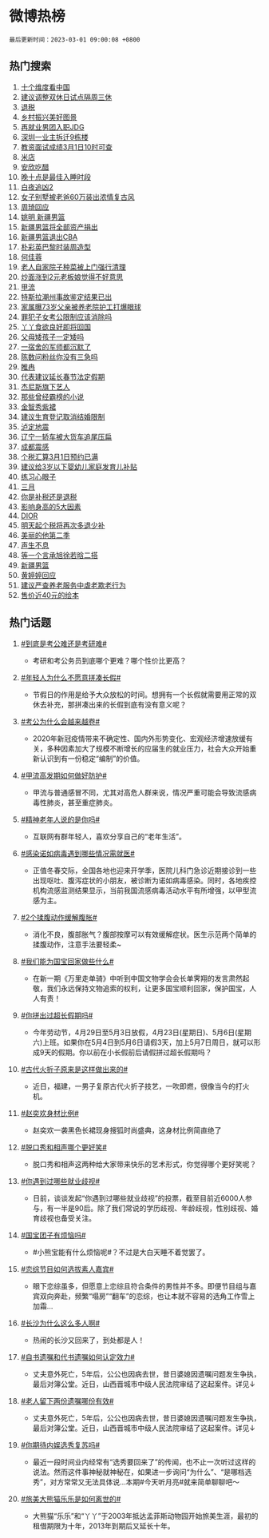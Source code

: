 # 微博热榜

`最后更新时间：2023-03-01 09:00:08 +0800`

## 热门搜索

1. [十个维度看中国](https://m.weibo.cn/search?containerid=100103type%3D1%26t%3D10%26q%3D%23%E5%8D%81%E4%B8%AA%E7%BB%B4%E5%BA%A6%E7%9C%8B%E4%B8%AD%E5%9B%BD%23&stream_entry_id=51&isnewpage=1&extparam=seat%3D1%26dgr%3D0%26cate%3D10103%26filter_type%3Drealtimehot%26pos%3D0%26stream_entry_id%3D51%26c_type%3D51%26display_time%3D1677632406%26pre_seqid%3D16776324069780316337287&luicode=10000011&lfid=106003type%253D25%2526t%253D3%2526disable_hot%253D1%2526filter_type%253Drealtimehot)
1. [建议调整双休日试点隔周三休](https://m.weibo.cn/search?containerid=100103type%3D1%26t%3D10%26q%3D%23%E5%BB%BA%E8%AE%AE%E8%B0%83%E6%95%B4%E5%8F%8C%E4%BC%91%E6%97%A5%E8%AF%95%E7%82%B9%E9%9A%94%E5%91%A8%E4%B8%89%E4%BC%91%23&stream_entry_id=31&isnewpage=1&extparam=seat%3D1%26lcate%3D5001%26filter_type%3Drealtimehot%26c_type%3D31%26q%3D%2523%25E5%25BB%25BA%25E8%25AE%25AE%25E8%25B0%2583%25E6%2595%25B4%25E5%258F%258C%25E4%25BC%2591%25E6%2597%25A5%25E8%25AF%2595%25E7%2582%25B9%25E9%259A%2594%25E5%2591%25A8%25E4%25B8%2589%25E4%25BC%2591%2523%26stream_entry_id%3D31%26cate%3D5001%26realpos%3D1%26pos%3D0%26dgr%3D0%26band_rank%3D1%26flag%3D4%26display_time%3D1677632406%26pre_seqid%3D16776324069780316337287&luicode=10000011&lfid=106003type%253D25%2526t%253D3%2526disable_hot%253D1%2526filter_type%253Drealtimehot)
1. [退税](https://m.weibo.cn/search?containerid=100103type%3D1%26t%3D10%26q%3D%E9%80%80%E7%A8%8E&stream_entry_id=31&isnewpage=1&extparam=seat%3D1%26lcate%3D5001%26filter_type%3Drealtimehot%26c_type%3D31%26q%3D%25E9%2580%2580%25E7%25A8%258E%26stream_entry_id%3D31%26cate%3D5001%26realpos%3D2%26pos%3D1%26dgr%3D0%26band_rank%3D2%26flag%3D16%26display_time%3D1677632406%26pre_seqid%3D16776324069780316337287&luicode=10000011&lfid=106003type%253D25%2526t%253D3%2526disable_hot%253D1%2526filter_type%253Drealtimehot)
1. [乡村振兴美好图景](https://m.weibo.cn/search?containerid=100103type%3D1%26t%3D10%26q%3D%23%E4%B9%A1%E6%9D%91%E6%8C%AF%E5%85%B4%E7%BE%8E%E5%A5%BD%E5%9B%BE%E6%99%AF%23&stream_entry_id=31&isnewpage=1&extparam=seat%3D1%26lcate%3D5001%26filter_type%3Drealtimehot%26c_type%3D31%26q%3D%2523%25E4%25B9%25A1%25E6%259D%2591%25E6%258C%25AF%25E5%2585%25B4%25E7%25BE%258E%25E5%25A5%25BD%25E5%259B%25BE%25E6%2599%25AF%2523%26stream_entry_id%3D31%26cate%3D5001%26realpos%3D3%26pos%3D2%26dgr%3D0%26band_rank%3D3%26flag%3D0%26display_time%3D1677632406%26pre_seqid%3D16776324069780316337287&luicode=10000011&lfid=106003type%253D25%2526t%253D3%2526disable_hot%253D1%2526filter_type%253Drealtimehot)
1. [再就业男团入职JDG](https://m.weibo.cn/search?containerid=100103type%3D1%26t%3D10%26q%3D%23%E5%86%8D%E5%B0%B1%E4%B8%9A%E7%94%B7%E5%9B%A2%E5%85%A5%E8%81%8CJDG%23&stream_entry_id=31&isnewpage=1&extparam=seat%3D1%26lcate%3D5001%26dgr%3D0%26filter_type%3Drealtimehot%26band_rank%3D4%26c_type%3D31%26adid%3D181024%26q%3D%2523%25E5%2586%258D%25E5%25B0%25B1%25E4%25B8%259A%25E7%2594%25B7%25E5%259B%25A2%25E5%2585%25A5%25E8%2581%258CJDG%2523%26stream_entry_id%3D31%26cate%3D5001%26pos%3D3%26topic_ad%3D1%26display_time%3D1677632406%26pre_seqid%3D16776324069780316337287&luicode=10000011&lfid=106003type%253D25%2526t%253D3%2526disable_hot%253D1%2526filter_type%253Drealtimehot)
1. [深圳一业主拆迁9栋楼](https://m.weibo.cn/search?containerid=100103type%3D1%26t%3D10%26q%3D%23%E6%B7%B1%E5%9C%B3%E4%B8%80%E4%B8%9A%E4%B8%BB%E6%8B%86%E8%BF%819%E6%A0%8B%E6%A5%BC%23&stream_entry_id=31&isnewpage=1&extparam=seat%3D1%26lcate%3D5001%26filter_type%3Drealtimehot%26c_type%3D31%26q%3D%2523%25E6%25B7%25B1%25E5%259C%25B3%25E4%25B8%2580%25E4%25B8%259A%25E4%25B8%25BB%25E6%258B%2586%25E8%25BF%25819%25E6%25A0%258B%25E6%25A5%25BC%2523%26stream_entry_id%3D31%26cate%3D5001%26realpos%3D4%26pos%3D4%26dgr%3D0%26band_rank%3D4%26flag%3D1%26display_time%3D1677632406%26pre_seqid%3D16776324069780316337287&luicode=10000011&lfid=106003type%253D25%2526t%253D3%2526disable_hot%253D1%2526filter_type%253Drealtimehot)
1. [教资面试成绩3月1日10时可查](https://m.weibo.cn/search?containerid=100103type%3D1%26t%3D10%26q%3D%23%E6%95%99%E8%B5%84%E9%9D%A2%E8%AF%95%E6%88%90%E7%BB%A93%E6%9C%881%E6%97%A510%E6%97%B6%E5%8F%AF%E6%9F%A5%23&stream_entry_id=31&isnewpage=1&extparam=seat%3D1%26lcate%3D5001%26filter_type%3Drealtimehot%26c_type%3D31%26q%3D%2523%25E6%2595%2599%25E8%25B5%2584%25E9%259D%25A2%25E8%25AF%2595%25E6%2588%2590%25E7%25BB%25A93%25E6%259C%25881%25E6%2597%25A510%25E6%2597%25B6%25E5%258F%25AF%25E6%259F%25A5%2523%26stream_entry_id%3D31%26cate%3D5001%26realpos%3D5%26pos%3D5%26dgr%3D0%26band_rank%3D5%26flag%3D1%26display_time%3D1677632406%26pre_seqid%3D16776324069780316337287&luicode=10000011&lfid=106003type%253D25%2526t%253D3%2526disable_hot%253D1%2526filter_type%253Drealtimehot)
1. [米店](https://m.weibo.cn/search?containerid=100103type%3D1%26t%3D10%26q%3D%E7%B1%B3%E5%BA%97&stream_entry_id=31&isnewpage=1&extparam=seat%3D1%26lcate%3D5001%26filter_type%3Drealtimehot%26c_type%3D31%26q%3D%25E7%25B1%25B3%25E5%25BA%2597%26stream_entry_id%3D31%26cate%3D5001%26realpos%3D6%26pos%3D6%26dgr%3D0%26band_rank%3D6%26flag%3D1%26display_time%3D1677632406%26pre_seqid%3D16776324069780316337287&luicode=10000011&lfid=106003type%253D25%2526t%253D3%2526disable_hot%253D1%2526filter_type%253Drealtimehot)
1. [安欣吃醋](https://m.weibo.cn/search?containerid=100103type%3D1%26t%3D10%26q%3D%23%E5%AE%89%E6%AC%A3%E5%90%83%E9%86%8B%23&stream_entry_id=31&isnewpage=1&extparam=seat%3D1%26lcate%3D5001%26filter_type%3Drealtimehot%26c_type%3D31%26q%3D%2523%25E5%25AE%2589%25E6%25AC%25A3%25E5%2590%2583%25E9%2586%258B%2523%26stream_entry_id%3D31%26cate%3D5001%26realpos%3D7%26pos%3D7%26dgr%3D0%26band_rank%3D7%26flag%3D1%26display_time%3D1677632406%26pre_seqid%3D16776324069780316337287&luicode=10000011&lfid=106003type%253D25%2526t%253D3%2526disable_hot%253D1%2526filter_type%253Drealtimehot)
1. [晚十点是最佳入睡时段](https://m.weibo.cn/search?containerid=100103type%3D1%26t%3D10%26q%3D%23%E6%99%9A%E5%8D%81%E7%82%B9%E6%98%AF%E6%9C%80%E4%BD%B3%E5%85%A5%E7%9D%A1%E6%97%B6%E6%AE%B5%23&stream_entry_id=31&isnewpage=1&extparam=seat%3D1%26lcate%3D5001%26filter_type%3Drealtimehot%26c_type%3D31%26q%3D%2523%25E6%2599%259A%25E5%258D%2581%25E7%2582%25B9%25E6%2598%25AF%25E6%259C%2580%25E4%25BD%25B3%25E5%2585%25A5%25E7%259D%25A1%25E6%2597%25B6%25E6%25AE%25B5%2523%26stream_entry_id%3D31%26cate%3D5001%26realpos%3D8%26pos%3D8%26dgr%3D0%26band_rank%3D8%26flag%3D0%26display_time%3D1677632406%26pre_seqid%3D16776324069780316337287&luicode=10000011&lfid=106003type%253D25%2526t%253D3%2526disable_hot%253D1%2526filter_type%253Drealtimehot)
1. [白夜追凶2](https://m.weibo.cn/search?containerid=100103type%3D1%26t%3D10%26q%3D%E7%99%BD%E5%A4%9C%E8%BF%BD%E5%87%B62&stream_entry_id=31&isnewpage=1&extparam=seat%3D1%26lcate%3D5001%26filter_type%3Drealtimehot%26c_type%3D31%26q%3D%25E7%2599%25BD%25E5%25A4%259C%25E8%25BF%25BD%25E5%2587%25B62%26stream_entry_id%3D31%26cate%3D5001%26realpos%3D9%26pos%3D9%26dgr%3D0%26band_rank%3D9%26flag%3D16%26display_time%3D1677632406%26pre_seqid%3D16776324069780316337287&luicode=10000011&lfid=106003type%253D25%2526t%253D3%2526disable_hot%253D1%2526filter_type%253Drealtimehot)
1. [女子别墅被老爸60万装出浓情复古风](https://m.weibo.cn/search?containerid=100103type%3D1%26t%3D10%26q%3D%23%E5%A5%B3%E5%AD%90%E5%88%AB%E5%A2%85%E8%A2%AB%E8%80%81%E7%88%B860%E4%B8%87%E8%A3%85%E5%87%BA%E6%B5%93%E6%83%85%E5%A4%8D%E5%8F%A4%E9%A3%8E%23&stream_entry_id=31&isnewpage=1&extparam=seat%3D1%26lcate%3D5001%26filter_type%3Drealtimehot%26c_type%3D31%26q%3D%2523%25E5%25A5%25B3%25E5%25AD%2590%25E5%2588%25AB%25E5%25A2%2585%25E8%25A2%25AB%25E8%2580%2581%25E7%2588%25B860%25E4%25B8%2587%25E8%25A3%2585%25E5%2587%25BA%25E6%25B5%2593%25E6%2583%2585%25E5%25A4%258D%25E5%258F%25A4%25E9%25A3%258E%2523%26stream_entry_id%3D31%26cate%3D5001%26realpos%3D10%26pos%3D10%26dgr%3D0%26band_rank%3D10%26flag%3D0%26display_time%3D1677632406%26pre_seqid%3D16776324069780316337287&luicode=10000011&lfid=106003type%253D25%2526t%253D3%2526disable_hot%253D1%2526filter_type%253Drealtimehot)
1. [周琦回应](https://m.weibo.cn/search?containerid=100103type%3D1%26t%3D10%26q%3D%23%E5%91%A8%E7%90%A6%E5%9B%9E%E5%BA%94%23&stream_entry_id=31&isnewpage=1&extparam=seat%3D1%26lcate%3D5001%26filter_type%3Drealtimehot%26c_type%3D31%26q%3D%2523%25E5%2591%25A8%25E7%2590%25A6%25E5%259B%259E%25E5%25BA%2594%2523%26stream_entry_id%3D31%26cate%3D5001%26realpos%3D11%26pos%3D11%26dgr%3D0%26band_rank%3D11%26flag%3D2%26display_time%3D1677632406%26pre_seqid%3D16776324069780316337287&luicode=10000011&lfid=106003type%253D25%2526t%253D3%2526disable_hot%253D1%2526filter_type%253Drealtimehot)
1. [姚明 新疆男篮](https://m.weibo.cn/search?containerid=100103type%3D1%26t%3D10%26q%3D%E5%A7%9A%E6%98%8E+%E6%96%B0%E7%96%86%E7%94%B7%E7%AF%AE&stream_entry_id=31&isnewpage=1&extparam=seat%3D1%26lcate%3D5001%26filter_type%3Drealtimehot%26c_type%3D31%26q%3D%25E5%25A7%259A%25E6%2598%258E%2520%25E6%2596%25B0%25E7%2596%2586%25E7%2594%25B7%25E7%25AF%25AE%26stream_entry_id%3D31%26cate%3D5001%26realpos%3D12%26pos%3D12%26dgr%3D0%26band_rank%3D12%26flag%3D0%26display_time%3D1677632406%26pre_seqid%3D16776324069780316337287&luicode=10000011&lfid=106003type%253D25%2526t%253D3%2526disable_hot%253D1%2526filter_type%253Drealtimehot)
1. [新疆男篮将全部资产捐出](https://m.weibo.cn/search?containerid=100103type%3D1%26t%3D10%26q%3D%23%E6%96%B0%E7%96%86%E7%94%B7%E7%AF%AE%E5%B0%86%E5%85%A8%E9%83%A8%E8%B5%84%E4%BA%A7%E6%8D%90%E5%87%BA%23&stream_entry_id=31&isnewpage=1&extparam=seat%3D1%26lcate%3D5001%26filter_type%3Drealtimehot%26c_type%3D31%26q%3D%2523%25E6%2596%25B0%25E7%2596%2586%25E7%2594%25B7%25E7%25AF%25AE%25E5%25B0%2586%25E5%2585%25A8%25E9%2583%25A8%25E8%25B5%2584%25E4%25BA%25A7%25E6%258D%2590%25E5%2587%25BA%2523%26stream_entry_id%3D31%26cate%3D5001%26realpos%3D13%26pos%3D13%26dgr%3D0%26band_rank%3D13%26flag%3D0%26display_time%3D1677632406%26pre_seqid%3D16776324069780316337287&luicode=10000011&lfid=106003type%253D25%2526t%253D3%2526disable_hot%253D1%2526filter_type%253Drealtimehot)
1. [新疆男篮退出CBA](https://m.weibo.cn/search?containerid=100103type%3D1%26t%3D10%26q%3D%23%E6%96%B0%E7%96%86%E7%94%B7%E7%AF%AE%E9%80%80%E5%87%BACBA%23&stream_entry_id=31&isnewpage=1&extparam=seat%3D1%26lcate%3D5001%26filter_type%3Drealtimehot%26c_type%3D31%26q%3D%2523%25E6%2596%25B0%25E7%2596%2586%25E7%2594%25B7%25E7%25AF%25AE%25E9%2580%2580%25E5%2587%25BACBA%2523%26stream_entry_id%3D31%26cate%3D5001%26realpos%3D14%26pos%3D14%26dgr%3D0%26band_rank%3D14%26flag%3D0%26display_time%3D1677632406%26pre_seqid%3D16776324069780316337287&luicode=10000011&lfid=106003type%253D25%2526t%253D3%2526disable_hot%253D1%2526filter_type%253Drealtimehot)
1. [朴彩英巴黎时装周造型](https://m.weibo.cn/search?containerid=100103type%3D1%26t%3D10%26q%3D%23%E6%9C%B4%E5%BD%A9%E8%8B%B1%E5%B7%B4%E9%BB%8E%E6%97%B6%E8%A3%85%E5%91%A8%E9%80%A0%E5%9E%8B%23&stream_entry_id=31&isnewpage=1&extparam=seat%3D1%26lcate%3D5001%26filter_type%3Drealtimehot%26c_type%3D31%26q%3D%2523%25E6%259C%25B4%25E5%25BD%25A9%25E8%258B%25B1%25E5%25B7%25B4%25E9%25BB%258E%25E6%2597%25B6%25E8%25A3%2585%25E5%2591%25A8%25E9%2580%25A0%25E5%259E%258B%2523%26stream_entry_id%3D31%26cate%3D5001%26realpos%3D15%26pos%3D15%26dgr%3D0%26band_rank%3D15%26flag%3D1%26display_time%3D1677632406%26pre_seqid%3D16776324069780316337287&luicode=10000011&lfid=106003type%253D25%2526t%253D3%2526disable_hot%253D1%2526filter_type%253Drealtimehot)
1. [何佳蓉](https://m.weibo.cn/search?containerid=100103type%3D1%26t%3D10%26q%3D%E4%BD%95%E4%BD%B3%E8%93%89&stream_entry_id=31&isnewpage=1&extparam=seat%3D1%26lcate%3D5001%26filter_type%3Drealtimehot%26c_type%3D31%26q%3D%25E4%25BD%2595%25E4%25BD%25B3%25E8%2593%2589%26stream_entry_id%3D31%26cate%3D5001%26realpos%3D16%26pos%3D16%26dgr%3D0%26band_rank%3D16%26flag%3D0%26display_time%3D1677632406%26pre_seqid%3D16776324069780316337287&luicode=10000011&lfid=106003type%253D25%2526t%253D3%2526disable_hot%253D1%2526filter_type%253Drealtimehot)
1. [老人自家院子种菜被上门强行清理](https://m.weibo.cn/search?containerid=100103type%3D1%26t%3D10%26q%3D%23%E8%80%81%E4%BA%BA%E8%87%AA%E5%AE%B6%E9%99%A2%E5%AD%90%E7%A7%8D%E8%8F%9C%E8%A2%AB%E4%B8%8A%E9%97%A8%E5%BC%BA%E8%A1%8C%E6%B8%85%E7%90%86%23&stream_entry_id=31&isnewpage=1&extparam=seat%3D1%26lcate%3D5001%26filter_type%3Drealtimehot%26c_type%3D31%26q%3D%2523%25E8%2580%2581%25E4%25BA%25BA%25E8%2587%25AA%25E5%25AE%25B6%25E9%2599%25A2%25E5%25AD%2590%25E7%25A7%258D%25E8%258F%259C%25E8%25A2%25AB%25E4%25B8%258A%25E9%2597%25A8%25E5%25BC%25BA%25E8%25A1%258C%25E6%25B8%2585%25E7%2590%2586%2523%26stream_entry_id%3D31%26cate%3D5001%26realpos%3D17%26pos%3D17%26dgr%3D0%26band_rank%3D17%26flag%3D1%26display_time%3D1677632406%26pre_seqid%3D16776324069780316337287&luicode=10000011&lfid=106003type%253D25%2526t%253D3%2526disable_hot%253D1%2526filter_type%253Drealtimehot)
1. [炒面涨到2元老板娘觉得不好意思](https://m.weibo.cn/search?containerid=100103type%3D1%26t%3D10%26q%3D%23%E7%82%92%E9%9D%A2%E6%B6%A8%E5%88%B02%E5%85%83%E8%80%81%E6%9D%BF%E5%A8%98%E8%A7%89%E5%BE%97%E4%B8%8D%E5%A5%BD%E6%84%8F%E6%80%9D%23&stream_entry_id=31&isnewpage=1&extparam=seat%3D1%26lcate%3D5001%26filter_type%3Drealtimehot%26c_type%3D31%26q%3D%2523%25E7%2582%2592%25E9%259D%25A2%25E6%25B6%25A8%25E5%2588%25B02%25E5%2585%2583%25E8%2580%2581%25E6%259D%25BF%25E5%25A8%2598%25E8%25A7%2589%25E5%25BE%2597%25E4%25B8%258D%25E5%25A5%25BD%25E6%2584%258F%25E6%2580%259D%2523%26stream_entry_id%3D31%26cate%3D5001%26realpos%3D18%26pos%3D18%26dgr%3D0%26band_rank%3D18%26flag%3D0%26display_time%3D1677632406%26pre_seqid%3D16776324069780316337287&luicode=10000011&lfid=106003type%253D25%2526t%253D3%2526disable_hot%253D1%2526filter_type%253Drealtimehot)
1. [甲流](https://m.weibo.cn/search?containerid=100103type%3D1%26t%3D10%26q%3D%E7%94%B2%E6%B5%81&stream_entry_id=31&isnewpage=1&extparam=seat%3D1%26lcate%3D5001%26filter_type%3Drealtimehot%26c_type%3D31%26q%3D%25E7%2594%25B2%25E6%25B5%2581%26stream_entry_id%3D31%26cate%3D5001%26realpos%3D19%26pos%3D19%26dgr%3D0%26band_rank%3D19%26flag%3D1%26display_time%3D1677632406%26pre_seqid%3D16776324069780316337287&luicode=10000011&lfid=106003type%253D25%2526t%253D3%2526disable_hot%253D1%2526filter_type%253Drealtimehot)
1. [特斯拉潮州事故鉴定结果已出](https://m.weibo.cn/search?containerid=100103type%3D1%26t%3D10%26q%3D%23%E7%89%B9%E6%96%AF%E6%8B%89%E6%BD%AE%E5%B7%9E%E4%BA%8B%E6%95%85%E9%89%B4%E5%AE%9A%E7%BB%93%E6%9E%9C%E5%B7%B2%E5%87%BA%23&stream_entry_id=31&isnewpage=1&extparam=seat%3D1%26lcate%3D5001%26filter_type%3Drealtimehot%26c_type%3D31%26q%3D%2523%25E7%2589%25B9%25E6%2596%25AF%25E6%258B%2589%25E6%25BD%25AE%25E5%25B7%259E%25E4%25BA%258B%25E6%2595%2585%25E9%2589%25B4%25E5%25AE%259A%25E7%25BB%2593%25E6%259E%259C%25E5%25B7%25B2%25E5%2587%25BA%2523%26stream_entry_id%3D31%26cate%3D5001%26realpos%3D20%26pos%3D20%26dgr%3D0%26band_rank%3D20%26flag%3D0%26display_time%3D1677632406%26pre_seqid%3D16776324069780316337287&luicode=10000011&lfid=106003type%253D25%2526t%253D3%2526disable_hot%253D1%2526filter_type%253Drealtimehot)
1. [家属曝73岁父亲被养老院护工打爆眼球](https://m.weibo.cn/search?containerid=100103type%3D1%26t%3D10%26q%3D%23%E5%AE%B6%E5%B1%9E%E6%9B%9D73%E5%B2%81%E7%88%B6%E4%BA%B2%E8%A2%AB%E5%85%BB%E8%80%81%E9%99%A2%E6%8A%A4%E5%B7%A5%E6%89%93%E7%88%86%E7%9C%BC%E7%90%83%23&stream_entry_id=31&isnewpage=1&extparam=seat%3D1%26lcate%3D5001%26filter_type%3Drealtimehot%26c_type%3D31%26q%3D%2523%25E5%25AE%25B6%25E5%25B1%259E%25E6%259B%259D73%25E5%25B2%2581%25E7%2588%25B6%25E4%25BA%25B2%25E8%25A2%25AB%25E5%2585%25BB%25E8%2580%2581%25E9%2599%25A2%25E6%258A%25A4%25E5%25B7%25A5%25E6%2589%2593%25E7%2588%2586%25E7%259C%25BC%25E7%2590%2583%2523%26stream_entry_id%3D31%26cate%3D5001%26realpos%3D21%26pos%3D21%26dgr%3D0%26band_rank%3D21%26flag%3D1%26display_time%3D1677632406%26pre_seqid%3D16776324069780316337287&luicode=10000011&lfid=106003type%253D25%2526t%253D3%2526disable_hot%253D1%2526filter_type%253Drealtimehot)
1. [罪犯子女考公限制应该消除吗](https://m.weibo.cn/search?containerid=100103type%3D1%26t%3D10%26q%3D%23%E7%BD%AA%E7%8A%AF%E5%AD%90%E5%A5%B3%E8%80%83%E5%85%AC%E9%99%90%E5%88%B6%E5%BA%94%E8%AF%A5%E6%B6%88%E9%99%A4%E5%90%97%23&stream_entry_id=31&isnewpage=1&extparam=seat%3D1%26lcate%3D5001%26filter_type%3Drealtimehot%26c_type%3D31%26q%3D%2523%25E7%25BD%25AA%25E7%258A%25AF%25E5%25AD%2590%25E5%25A5%25B3%25E8%2580%2583%25E5%2585%25AC%25E9%2599%2590%25E5%2588%25B6%25E5%25BA%2594%25E8%25AF%25A5%25E6%25B6%2588%25E9%2599%25A4%25E5%2590%2597%2523%26stream_entry_id%3D31%26cate%3D5001%26realpos%3D22%26pos%3D22%26dgr%3D0%26band_rank%3D22%26flag%3D0%26display_time%3D1677632406%26pre_seqid%3D16776324069780316337287&luicode=10000011&lfid=106003type%253D25%2526t%253D3%2526disable_hot%253D1%2526filter_type%253Drealtimehot)
1. [丫丫食欲良好即将回国](https://m.weibo.cn/search?containerid=100103type%3D1%26t%3D10%26q%3D%23%E4%B8%AB%E4%B8%AB%E9%A3%9F%E6%AC%B2%E8%89%AF%E5%A5%BD%E5%8D%B3%E5%B0%86%E5%9B%9E%E5%9B%BD%23&stream_entry_id=31&isnewpage=1&extparam=seat%3D1%26lcate%3D5001%26filter_type%3Drealtimehot%26c_type%3D31%26q%3D%2523%25E4%25B8%25AB%25E4%25B8%25AB%25E9%25A3%259F%25E6%25AC%25B2%25E8%2589%25AF%25E5%25A5%25BD%25E5%258D%25B3%25E5%25B0%2586%25E5%259B%259E%25E5%259B%25BD%2523%26stream_entry_id%3D31%26cate%3D5001%26realpos%3D23%26pos%3D23%26dgr%3D0%26band_rank%3D23%26flag%3D0%26display_time%3D1677632406%26pre_seqid%3D16776324069780316337287&luicode=10000011&lfid=106003type%253D25%2526t%253D3%2526disable_hot%253D1%2526filter_type%253Drealtimehot)
1. [父母矮孩子一定矮吗](https://m.weibo.cn/search?containerid=100103type%3D1%26t%3D10%26q%3D%23%E7%88%B6%E6%AF%8D%E7%9F%AE%E5%AD%A9%E5%AD%90%E4%B8%80%E5%AE%9A%E7%9F%AE%E5%90%97%23&stream_entry_id=31&isnewpage=1&extparam=seat%3D1%26lcate%3D5001%26filter_type%3Drealtimehot%26c_type%3D31%26q%3D%2523%25E7%2588%25B6%25E6%25AF%258D%25E7%259F%25AE%25E5%25AD%25A9%25E5%25AD%2590%25E4%25B8%2580%25E5%25AE%259A%25E7%259F%25AE%25E5%2590%2597%2523%26stream_entry_id%3D31%26cate%3D5001%26realpos%3D24%26pos%3D24%26dgr%3D0%26band_rank%3D24%26flag%3D1%26display_time%3D1677632406%26pre_seqid%3D16776324069780316337287&luicode=10000011&lfid=106003type%253D25%2526t%253D3%2526disable_hot%253D1%2526filter_type%253Drealtimehot)
1. [一宿舍的军师都沉默了](https://m.weibo.cn/search?containerid=100103type%3D1%26t%3D10%26q%3D%23%E4%B8%80%E5%AE%BF%E8%88%8D%E7%9A%84%E5%86%9B%E5%B8%88%E9%83%BD%E6%B2%89%E9%BB%98%E4%BA%86%23&stream_entry_id=31&isnewpage=1&extparam=seat%3D1%26lcate%3D5001%26filter_type%3Drealtimehot%26c_type%3D31%26q%3D%2523%25E4%25B8%2580%25E5%25AE%25BF%25E8%2588%258D%25E7%259A%2584%25E5%2586%259B%25E5%25B8%2588%25E9%2583%25BD%25E6%25B2%2589%25E9%25BB%2598%25E4%25BA%2586%2523%26stream_entry_id%3D31%26cate%3D5001%26realpos%3D25%26pos%3D25%26dgr%3D0%26band_rank%3D25%26flag%3D0%26display_time%3D1677632406%26pre_seqid%3D16776324069780316337287&luicode=10000011&lfid=106003type%253D25%2526t%253D3%2526disable_hot%253D1%2526filter_type%253Drealtimehot)
1. [陈数问粉丝你没有三急吗](https://m.weibo.cn/search?containerid=100103type%3D1%26t%3D10%26q%3D%23%E9%99%88%E6%95%B0%E9%97%AE%E7%B2%89%E4%B8%9D%E4%BD%A0%E6%B2%A1%E6%9C%89%E4%B8%89%E6%80%A5%E5%90%97%23&stream_entry_id=31&isnewpage=1&extparam=seat%3D1%26lcate%3D5001%26filter_type%3Drealtimehot%26c_type%3D31%26q%3D%2523%25E9%2599%2588%25E6%2595%25B0%25E9%2597%25AE%25E7%25B2%2589%25E4%25B8%259D%25E4%25BD%25A0%25E6%25B2%25A1%25E6%259C%2589%25E4%25B8%2589%25E6%2580%25A5%25E5%2590%2597%2523%26stream_entry_id%3D31%26cate%3D5001%26realpos%3D26%26pos%3D26%26dgr%3D0%26band_rank%3D26%26flag%3D1%26display_time%3D1677632406%26pre_seqid%3D16776324069780316337287&luicode=10000011&lfid=106003type%253D25%2526t%253D3%2526disable_hot%253D1%2526filter_type%253Drealtimehot)
1. [睢冉](https://m.weibo.cn/search?containerid=100103type%3D1%26t%3D10%26q%3D%E7%9D%A2%E5%86%89&stream_entry_id=31&isnewpage=1&extparam=seat%3D1%26lcate%3D5001%26filter_type%3Drealtimehot%26c_type%3D31%26q%3D%25E7%259D%25A2%25E5%2586%2589%26stream_entry_id%3D31%26cate%3D5001%26realpos%3D27%26pos%3D27%26dgr%3D0%26band_rank%3D27%26flag%3D0%26display_time%3D1677632406%26pre_seqid%3D16776324069780316337287&luicode=10000011&lfid=106003type%253D25%2526t%253D3%2526disable_hot%253D1%2526filter_type%253Drealtimehot)
1. [代表建议延长春节法定假期](https://m.weibo.cn/search?containerid=100103type%3D1%26t%3D10%26q%3D%23%E4%BB%A3%E8%A1%A8%E5%BB%BA%E8%AE%AE%E5%BB%B6%E9%95%BF%E6%98%A5%E8%8A%82%E6%B3%95%E5%AE%9A%E5%81%87%E6%9C%9F%23&stream_entry_id=31&isnewpage=1&extparam=seat%3D1%26lcate%3D5001%26filter_type%3Drealtimehot%26c_type%3D31%26q%3D%2523%25E4%25BB%25A3%25E8%25A1%25A8%25E5%25BB%25BA%25E8%25AE%25AE%25E5%25BB%25B6%25E9%2595%25BF%25E6%2598%25A5%25E8%258A%2582%25E6%25B3%2595%25E5%25AE%259A%25E5%2581%2587%25E6%259C%259F%2523%26stream_entry_id%3D31%26cate%3D5001%26realpos%3D28%26pos%3D28%26dgr%3D0%26band_rank%3D28%26flag%3D0%26display_time%3D1677632406%26pre_seqid%3D16776324069780316337287&luicode=10000011&lfid=106003type%253D25%2526t%253D3%2526disable_hot%253D1%2526filter_type%253Drealtimehot)
1. [杰尼斯旗下艺人](https://m.weibo.cn/search?containerid=100103type%3D1%26t%3D10%26q%3D%23%E6%9D%B0%E5%B0%BC%E6%96%AF%E6%97%97%E4%B8%8B%E8%89%BA%E4%BA%BA%23&stream_entry_id=31&isnewpage=1&extparam=seat%3D1%26lcate%3D5001%26filter_type%3Drealtimehot%26c_type%3D31%26q%3D%2523%25E6%259D%25B0%25E5%25B0%25BC%25E6%2596%25AF%25E6%2597%2597%25E4%25B8%258B%25E8%2589%25BA%25E4%25BA%25BA%2523%26stream_entry_id%3D31%26cate%3D5001%26realpos%3D29%26pos%3D29%26dgr%3D0%26band_rank%3D29%26flag%3D1%26display_time%3D1677632406%26pre_seqid%3D16776324069780316337287&luicode=10000011&lfid=106003type%253D25%2526t%253D3%2526disable_hot%253D1%2526filter_type%253Drealtimehot)
1. [那些曾经霸榜的小说](https://m.weibo.cn/search?containerid=100103type%3D1%26t%3D10%26q%3D%23%E9%82%A3%E4%BA%9B%E6%9B%BE%E7%BB%8F%E9%9C%B8%E6%A6%9C%E7%9A%84%E5%B0%8F%E8%AF%B4%23&stream_entry_id=31&isnewpage=1&extparam=seat%3D1%26lcate%3D5001%26filter_type%3Drealtimehot%26c_type%3D31%26q%3D%2523%25E9%2582%25A3%25E4%25BA%259B%25E6%259B%25BE%25E7%25BB%258F%25E9%259C%25B8%25E6%25A6%259C%25E7%259A%2584%25E5%25B0%258F%25E8%25AF%25B4%2523%26stream_entry_id%3D31%26cate%3D5001%26realpos%3D30%26pos%3D30%26dgr%3D0%26band_rank%3D30%26flag%3D0%26display_time%3D1677632406%26pre_seqid%3D16776324069780316337287&luicode=10000011&lfid=106003type%253D25%2526t%253D3%2526disable_hot%253D1%2526filter_type%253Drealtimehot)
1. [金智秀紫裙](https://m.weibo.cn/search?containerid=100103type%3D1%26t%3D10%26q%3D%23%E9%87%91%E6%99%BA%E7%A7%80%E7%B4%AB%E8%A3%99%23&stream_entry_id=31&isnewpage=1&extparam=seat%3D1%26lcate%3D5001%26filter_type%3Drealtimehot%26c_type%3D31%26q%3D%2523%25E9%2587%2591%25E6%2599%25BA%25E7%25A7%2580%25E7%25B4%25AB%25E8%25A3%2599%2523%26stream_entry_id%3D31%26cate%3D5001%26realpos%3D31%26pos%3D31%26dgr%3D0%26band_rank%3D31%26flag%3D0%26display_time%3D1677632406%26pre_seqid%3D16776324069780316337287&luicode=10000011&lfid=106003type%253D25%2526t%253D3%2526disable_hot%253D1%2526filter_type%253Drealtimehot)
1. [建议生育登记取消结婚限制](https://m.weibo.cn/search?containerid=100103type%3D1%26t%3D10%26q%3D%23%E5%BB%BA%E8%AE%AE%E7%94%9F%E8%82%B2%E7%99%BB%E8%AE%B0%E5%8F%96%E6%B6%88%E7%BB%93%E5%A9%9A%E9%99%90%E5%88%B6%23&stream_entry_id=31&isnewpage=1&extparam=seat%3D1%26lcate%3D5001%26filter_type%3Drealtimehot%26c_type%3D31%26q%3D%2523%25E5%25BB%25BA%25E8%25AE%25AE%25E7%2594%259F%25E8%2582%25B2%25E7%2599%25BB%25E8%25AE%25B0%25E5%258F%2596%25E6%25B6%2588%25E7%25BB%2593%25E5%25A9%259A%25E9%2599%2590%25E5%2588%25B6%2523%26stream_entry_id%3D31%26cate%3D5001%26realpos%3D32%26pos%3D32%26dgr%3D0%26band_rank%3D32%26flag%3D0%26display_time%3D1677632406%26pre_seqid%3D16776324069780316337287&luicode=10000011&lfid=106003type%253D25%2526t%253D3%2526disable_hot%253D1%2526filter_type%253Drealtimehot)
1. [泸定地震](https://m.weibo.cn/search?containerid=100103type%3D1%26t%3D10%26q%3D%23%E6%B3%B8%E5%AE%9A%E5%9C%B0%E9%9C%87%23&stream_entry_id=31&isnewpage=1&extparam=seat%3D1%26lcate%3D5001%26filter_type%3Drealtimehot%26c_type%3D31%26q%3D%2523%25E6%25B3%25B8%25E5%25AE%259A%25E5%259C%25B0%25E9%259C%2587%2523%26stream_entry_id%3D31%26cate%3D5001%26realpos%3D33%26pos%3D33%26dgr%3D0%26band_rank%3D33%26flag%3D0%26display_time%3D1677632406%26pre_seqid%3D16776324069780316337287&luicode=10000011&lfid=106003type%253D25%2526t%253D3%2526disable_hot%253D1%2526filter_type%253Drealtimehot)
1. [辽宁一轿车被大货车追尾压扁](https://m.weibo.cn/search?containerid=100103type%3D1%26t%3D10%26q%3D%23%E8%BE%BD%E5%AE%81%E4%B8%80%E8%BD%BF%E8%BD%A6%E8%A2%AB%E5%A4%A7%E8%B4%A7%E8%BD%A6%E8%BF%BD%E5%B0%BE%E5%8E%8B%E6%89%81%23&stream_entry_id=31&isnewpage=1&extparam=seat%3D1%26lcate%3D5001%26filter_type%3Drealtimehot%26c_type%3D31%26q%3D%2523%25E8%25BE%25BD%25E5%25AE%2581%25E4%25B8%2580%25E8%25BD%25BF%25E8%25BD%25A6%25E8%25A2%25AB%25E5%25A4%25A7%25E8%25B4%25A7%25E8%25BD%25A6%25E8%25BF%25BD%25E5%25B0%25BE%25E5%258E%258B%25E6%2589%2581%2523%26stream_entry_id%3D31%26cate%3D5001%26realpos%3D34%26pos%3D34%26dgr%3D0%26band_rank%3D34%26flag%3D0%26display_time%3D1677632406%26pre_seqid%3D16776324069780316337287&luicode=10000011&lfid=106003type%253D25%2526t%253D3%2526disable_hot%253D1%2526filter_type%253Drealtimehot)
1. [成都震感](https://m.weibo.cn/search?containerid=100103type%3D1%26t%3D10%26q%3D%23%E6%88%90%E9%83%BD%E9%9C%87%E6%84%9F%23&stream_entry_id=31&isnewpage=1&extparam=seat%3D1%26lcate%3D5001%26filter_type%3Drealtimehot%26c_type%3D31%26q%3D%2523%25E6%2588%2590%25E9%2583%25BD%25E9%259C%2587%25E6%2584%259F%2523%26stream_entry_id%3D31%26cate%3D5001%26realpos%3D35%26pos%3D35%26dgr%3D0%26band_rank%3D35%26flag%3D0%26display_time%3D1677632406%26pre_seqid%3D16776324069780316337287&luicode=10000011&lfid=106003type%253D25%2526t%253D3%2526disable_hot%253D1%2526filter_type%253Drealtimehot)
1. [个税汇算3月1日预约已满](https://m.weibo.cn/search?containerid=100103type%3D1%26t%3D10%26q%3D%23%E4%B8%AA%E7%A8%8E%E6%B1%87%E7%AE%973%E6%9C%881%E6%97%A5%E9%A2%84%E7%BA%A6%E5%B7%B2%E6%BB%A1%23&stream_entry_id=31&isnewpage=1&extparam=seat%3D1%26lcate%3D5001%26filter_type%3Drealtimehot%26c_type%3D31%26q%3D%2523%25E4%25B8%25AA%25E7%25A8%258E%25E6%25B1%2587%25E7%25AE%25973%25E6%259C%25881%25E6%2597%25A5%25E9%25A2%2584%25E7%25BA%25A6%25E5%25B7%25B2%25E6%25BB%25A1%2523%26stream_entry_id%3D31%26cate%3D5001%26realpos%3D36%26pos%3D36%26dgr%3D0%26band_rank%3D36%26flag%3D1%26display_time%3D1677632406%26pre_seqid%3D16776324069780316337287&luicode=10000011&lfid=106003type%253D25%2526t%253D3%2526disable_hot%253D1%2526filter_type%253Drealtimehot)
1. [建议给3岁以下婴幼儿家庭发育儿补贴](https://m.weibo.cn/search?containerid=100103type%3D1%26t%3D10%26q%3D%23%E5%BB%BA%E8%AE%AE%E7%BB%993%E5%B2%81%E4%BB%A5%E4%B8%8B%E5%A9%B4%E5%B9%BC%E5%84%BF%E5%AE%B6%E5%BA%AD%E5%8F%91%E8%82%B2%E5%84%BF%E8%A1%A5%E8%B4%B4%23&stream_entry_id=31&isnewpage=1&extparam=seat%3D1%26lcate%3D5001%26filter_type%3Drealtimehot%26c_type%3D31%26q%3D%2523%25E5%25BB%25BA%25E8%25AE%25AE%25E7%25BB%25993%25E5%25B2%2581%25E4%25BB%25A5%25E4%25B8%258B%25E5%25A9%25B4%25E5%25B9%25BC%25E5%2584%25BF%25E5%25AE%25B6%25E5%25BA%25AD%25E5%258F%2591%25E8%2582%25B2%25E5%2584%25BF%25E8%25A1%25A5%25E8%25B4%25B4%2523%26stream_entry_id%3D31%26cate%3D5001%26realpos%3D37%26pos%3D37%26dgr%3D0%26band_rank%3D37%26flag%3D0%26display_time%3D1677632406%26pre_seqid%3D16776324069780316337287&luicode=10000011&lfid=106003type%253D25%2526t%253D3%2526disable_hot%253D1%2526filter_type%253Drealtimehot)
1. [练习心眼子](https://m.weibo.cn/search?containerid=100103type%3D1%26t%3D10%26q%3D%E7%BB%83%E4%B9%A0%E5%BF%83%E7%9C%BC%E5%AD%90&stream_entry_id=31&isnewpage=1&extparam=seat%3D1%26lcate%3D5001%26filter_type%3Drealtimehot%26c_type%3D31%26q%3D%25E7%25BB%2583%25E4%25B9%25A0%25E5%25BF%2583%25E7%259C%25BC%25E5%25AD%2590%26stream_entry_id%3D31%26cate%3D5001%26realpos%3D38%26pos%3D38%26dgr%3D0%26band_rank%3D38%26flag%3D1%26display_time%3D1677632406%26pre_seqid%3D16776324069780316337287&luicode=10000011&lfid=106003type%253D25%2526t%253D3%2526disable_hot%253D1%2526filter_type%253Drealtimehot)
1. [三月](https://m.weibo.cn/search?containerid=100103type%3D1%26t%3D10%26q%3D%E4%B8%89%E6%9C%88&stream_entry_id=31&isnewpage=1&extparam=seat%3D1%26lcate%3D5001%26filter_type%3Drealtimehot%26c_type%3D31%26q%3D%25E4%25B8%2589%25E6%259C%2588%26stream_entry_id%3D31%26cate%3D5001%26realpos%3D39%26pos%3D39%26dgr%3D0%26band_rank%3D39%26flag%3D0%26display_time%3D1677632406%26pre_seqid%3D16776324069780316337287&luicode=10000011&lfid=106003type%253D25%2526t%253D3%2526disable_hot%253D1%2526filter_type%253Drealtimehot)
1. [你是补税还是退税](https://m.weibo.cn/search?containerid=100103type%3D1%26t%3D10%26q%3D%23%E4%BD%A0%E6%98%AF%E8%A1%A5%E7%A8%8E%E8%BF%98%E6%98%AF%E9%80%80%E7%A8%8E%23&stream_entry_id=31&isnewpage=1&extparam=seat%3D1%26lcate%3D5001%26filter_type%3Drealtimehot%26c_type%3D31%26q%3D%2523%25E4%25BD%25A0%25E6%2598%25AF%25E8%25A1%25A5%25E7%25A8%258E%25E8%25BF%2598%25E6%2598%25AF%25E9%2580%2580%25E7%25A8%258E%2523%26stream_entry_id%3D31%26cate%3D5001%26realpos%3D40%26pos%3D40%26dgr%3D0%26band_rank%3D40%26flag%3D0%26display_time%3D1677632406%26pre_seqid%3D16776324069780316337287&luicode=10000011&lfid=106003type%253D25%2526t%253D3%2526disable_hot%253D1%2526filter_type%253Drealtimehot)
1. [影响身高的5大因素](https://m.weibo.cn/search?containerid=100103type%3D1%26t%3D10%26q%3D%23%E5%BD%B1%E5%93%8D%E8%BA%AB%E9%AB%98%E7%9A%845%E5%A4%A7%E5%9B%A0%E7%B4%A0%23&stream_entry_id=31&isnewpage=1&extparam=seat%3D1%26lcate%3D5001%26filter_type%3Drealtimehot%26c_type%3D31%26q%3D%2523%25E5%25BD%25B1%25E5%2593%258D%25E8%25BA%25AB%25E9%25AB%2598%25E7%259A%25845%25E5%25A4%25A7%25E5%259B%25A0%25E7%25B4%25A0%2523%26stream_entry_id%3D31%26cate%3D5001%26realpos%3D41%26pos%3D41%26dgr%3D0%26band_rank%3D41%26flag%3D1%26display_time%3D1677632406%26pre_seqid%3D16776324069780316337287&luicode=10000011&lfid=106003type%253D25%2526t%253D3%2526disable_hot%253D1%2526filter_type%253Drealtimehot)
1. [DIOR](https://m.weibo.cn/search?containerid=100103type%3D1%26t%3D10%26q%3DDIOR&stream_entry_id=31&isnewpage=1&extparam=seat%3D1%26lcate%3D5001%26filter_type%3Drealtimehot%26c_type%3D31%26q%3DDIOR%26stream_entry_id%3D31%26cate%3D5001%26realpos%3D42%26pos%3D42%26dgr%3D0%26band_rank%3D42%26flag%3D0%26display_time%3D1677632406%26pre_seqid%3D16776324069780316337287&luicode=10000011&lfid=106003type%253D25%2526t%253D3%2526disable_hot%253D1%2526filter_type%253Drealtimehot)
1. [明天起个税将再次多退少补](https://m.weibo.cn/search?containerid=100103type%3D1%26t%3D10%26q%3D%23%E6%98%8E%E5%A4%A9%E8%B5%B7%E4%B8%AA%E7%A8%8E%E5%B0%86%E5%86%8D%E6%AC%A1%E5%A4%9A%E9%80%80%E5%B0%91%E8%A1%A5%23&stream_entry_id=31&isnewpage=1&extparam=seat%3D1%26lcate%3D5001%26filter_type%3Drealtimehot%26c_type%3D31%26q%3D%2523%25E6%2598%258E%25E5%25A4%25A9%25E8%25B5%25B7%25E4%25B8%25AA%25E7%25A8%258E%25E5%25B0%2586%25E5%2586%258D%25E6%25AC%25A1%25E5%25A4%259A%25E9%2580%2580%25E5%25B0%2591%25E8%25A1%25A5%2523%26stream_entry_id%3D31%26cate%3D5001%26realpos%3D43%26pos%3D43%26dgr%3D0%26band_rank%3D43%26flag%3D0%26display_time%3D1677632406%26pre_seqid%3D16776324069780316337287&luicode=10000011&lfid=106003type%253D25%2526t%253D3%2526disable_hot%253D1%2526filter_type%253Drealtimehot)
1. [美丽的他第二季](https://m.weibo.cn/search?containerid=100103type%3D1%26t%3D10%26q%3D%23%E7%BE%8E%E4%B8%BD%E7%9A%84%E4%BB%96%E7%AC%AC%E4%BA%8C%E5%AD%A3%23&stream_entry_id=31&isnewpage=1&extparam=seat%3D1%26lcate%3D5001%26filter_type%3Drealtimehot%26c_type%3D31%26q%3D%2523%25E7%25BE%258E%25E4%25B8%25BD%25E7%259A%2584%25E4%25BB%2596%25E7%25AC%25AC%25E4%25BA%258C%25E5%25AD%25A3%2523%26stream_entry_id%3D31%26cate%3D5001%26realpos%3D44%26pos%3D44%26dgr%3D0%26band_rank%3D44%26flag%3D0%26display_time%3D1677632406%26pre_seqid%3D16776324069780316337287&luicode=10000011&lfid=106003type%253D25%2526t%253D3%2526disable_hot%253D1%2526filter_type%253Drealtimehot)
1. [声生不息](https://m.weibo.cn/search?containerid=100103type%3D1%26t%3D10%26q%3D%E5%A3%B0%E7%94%9F%E4%B8%8D%E6%81%AF&stream_entry_id=31&isnewpage=1&extparam=seat%3D1%26lcate%3D5001%26filter_type%3Drealtimehot%26c_type%3D31%26q%3D%25E5%25A3%25B0%25E7%2594%259F%25E4%25B8%258D%25E6%2581%25AF%26stream_entry_id%3D31%26cate%3D5001%26realpos%3D45%26pos%3D45%26dgr%3D0%26band_rank%3D45%26flag%3D0%26display_time%3D1677632406%26pre_seqid%3D16776324069780316337287&luicode=10000011&lfid=106003type%253D25%2526t%253D3%2526disable_hot%253D1%2526filter_type%253Drealtimehot)
1. [等一个言承旭徐若晗二搭](https://m.weibo.cn/search?containerid=100103type%3D1%26t%3D10%26q%3D%23%E7%AD%89%E4%B8%80%E4%B8%AA%E8%A8%80%E6%89%BF%E6%97%AD%E5%BE%90%E8%8B%A5%E6%99%97%E4%BA%8C%E6%90%AD%23&stream_entry_id=31&isnewpage=1&extparam=seat%3D1%26lcate%3D5001%26filter_type%3Drealtimehot%26c_type%3D31%26q%3D%2523%25E7%25AD%2589%25E4%25B8%2580%25E4%25B8%25AA%25E8%25A8%2580%25E6%2589%25BF%25E6%2597%25AD%25E5%25BE%2590%25E8%258B%25A5%25E6%2599%2597%25E4%25BA%258C%25E6%2590%25AD%2523%26stream_entry_id%3D31%26cate%3D5001%26realpos%3D46%26pos%3D46%26dgr%3D0%26band_rank%3D46%26flag%3D0%26display_time%3D1677632406%26pre_seqid%3D16776324069780316337287&luicode=10000011&lfid=106003type%253D25%2526t%253D3%2526disable_hot%253D1%2526filter_type%253Drealtimehot)
1. [新疆男篮](https://m.weibo.cn/search?containerid=100103type%3D1%26t%3D10%26q%3D%E6%96%B0%E7%96%86%E7%94%B7%E7%AF%AE&stream_entry_id=31&isnewpage=1&extparam=seat%3D1%26lcate%3D5001%26filter_type%3Drealtimehot%26c_type%3D31%26q%3D%25E6%2596%25B0%25E7%2596%2586%25E7%2594%25B7%25E7%25AF%25AE%26stream_entry_id%3D31%26cate%3D5001%26realpos%3D47%26pos%3D47%26dgr%3D0%26band_rank%3D47%26flag%3D0%26display_time%3D1677632406%26pre_seqid%3D16776324069780316337287&luicode=10000011&lfid=106003type%253D25%2526t%253D3%2526disable_hot%253D1%2526filter_type%253Drealtimehot)
1. [黄婷婷回应](https://m.weibo.cn/search?containerid=100103type%3D1%26t%3D10%26q%3D%23%E9%BB%84%E5%A9%B7%E5%A9%B7%E5%9B%9E%E5%BA%94%23&stream_entry_id=31&isnewpage=1&extparam=seat%3D1%26lcate%3D5001%26filter_type%3Drealtimehot%26c_type%3D31%26q%3D%2523%25E9%25BB%2584%25E5%25A9%25B7%25E5%25A9%25B7%25E5%259B%259E%25E5%25BA%2594%2523%26stream_entry_id%3D31%26cate%3D5001%26realpos%3D48%26pos%3D48%26dgr%3D0%26band_rank%3D48%26flag%3D0%26display_time%3D1677632406%26pre_seqid%3D16776324069780316337287&luicode=10000011&lfid=106003type%253D25%2526t%253D3%2526disable_hot%253D1%2526filter_type%253Drealtimehot)
1. [建议严查养老服务中虐老欺老行为](https://m.weibo.cn/search?containerid=100103type%3D1%26t%3D10%26q%3D%23%E5%BB%BA%E8%AE%AE%E4%B8%A5%E6%9F%A5%E5%85%BB%E8%80%81%E6%9C%8D%E5%8A%A1%E4%B8%AD%E8%99%90%E8%80%81%E6%AC%BA%E8%80%81%E8%A1%8C%E4%B8%BA%23&stream_entry_id=31&isnewpage=1&extparam=seat%3D1%26lcate%3D5001%26filter_type%3Drealtimehot%26c_type%3D31%26q%3D%2523%25E5%25BB%25BA%25E8%25AE%25AE%25E4%25B8%25A5%25E6%259F%25A5%25E5%2585%25BB%25E8%2580%2581%25E6%259C%258D%25E5%258A%25A1%25E4%25B8%25AD%25E8%2599%2590%25E8%2580%2581%25E6%25AC%25BA%25E8%2580%2581%25E8%25A1%258C%25E4%25B8%25BA%2523%26stream_entry_id%3D31%26cate%3D5001%26realpos%3D49%26pos%3D49%26dgr%3D0%26band_rank%3D49%26flag%3D1%26display_time%3D1677632406%26pre_seqid%3D16776324069780316337287&luicode=10000011&lfid=106003type%253D25%2526t%253D3%2526disable_hot%253D1%2526filter_type%253Drealtimehot)
1. [售价近40元的绘本](https://m.weibo.cn/search?containerid=100103type%3D1%26t%3D10%26q%3D%23%E5%94%AE%E4%BB%B7%E8%BF%9140%E5%85%83%E7%9A%84%E7%BB%98%E6%9C%AC%23&stream_entry_id=31&isnewpage=1&extparam=seat%3D1%26lcate%3D5001%26filter_type%3Drealtimehot%26c_type%3D31%26q%3D%2523%25E5%2594%25AE%25E4%25BB%25B7%25E8%25BF%259140%25E5%2585%2583%25E7%259A%2584%25E7%25BB%2598%25E6%259C%25AC%2523%26stream_entry_id%3D31%26cate%3D5001%26realpos%3D50%26pos%3D50%26dgr%3D0%26band_rank%3D50%26flag%3D0%26display_time%3D1677632406%26pre_seqid%3D16776324069780316337287&luicode=10000011&lfid=106003type%253D25%2526t%253D3%2526disable_hot%253D1%2526filter_type%253Drealtimehot)

## 热门话题

1. [#到底是考公难还是考研难#](https://m.weibo.cn/search?containerid=231522type%3D1%26t%3D10%26q%3D%23%E5%88%B0%E5%BA%95%E6%98%AF%E8%80%83%E5%85%AC%E9%9A%BE%E8%BF%98%E6%98%AF%E8%80%83%E7%A0%94%E9%9A%BE%23&stream_entry_id=128&isnewpage=1&extparam=seat%3D1%26lcate%3D5004%26dgr%3D0%26cate%3D5004%26pos%3D1-0-0%26unitid%3D1677380796663%26c_type%3D128%26display_time%3D1677632408%26pre_seqid%3D1677632408359024263195&luicode=10000011&lfid=231648_-_4)
    - 考研和考公务员到底哪个更难？哪个性价比更高？

1. [#年轻人为什么不愿意拼凑长假#](https://m.weibo.cn/search?containerid=231522type%3D1%26t%3D10%26q%3D%23%E5%B9%B4%E8%BD%BB%E4%BA%BA%E4%B8%BA%E4%BB%80%E4%B9%88%E4%B8%8D%E6%84%BF%E6%84%8F%E6%8B%BC%E5%87%91%E9%95%BF%E5%81%87%23&stream_entry_id=128&isnewpage=1&extparam=seat%3D1%26lcate%3D5004%26dgr%3D0%26cate%3D5004%26pos%3D1-0-1%26unitid%3D1677465391512%26c_type%3D128%26display_time%3D1677632408%26pre_seqid%3D1677632408359024263195&luicode=10000011&lfid=231648_-_4)
    - 节假日的作用是给予大众放松的时间。想拥有一个长假就需要用正常的双休去补充，那拼凑出来的长假到底有没有意义呢？

1. [#考公为什么会越来越卷#](https://m.weibo.cn/search?containerid=231522type%3D1%26t%3D10%26q%3D%23%E8%80%83%E5%85%AC%E4%B8%BA%E4%BB%80%E4%B9%88%E4%BC%9A%E8%B6%8A%E6%9D%A5%E8%B6%8A%E5%8D%B7%23&stream_entry_id=128&isnewpage=1&extparam=seat%3D1%26lcate%3D5004%26dgr%3D0%26cate%3D5004%26pos%3D1-0-2%26unitid%3D1677308832266%26c_type%3D128%26display_time%3D1677632408%26pre_seqid%3D1677632408359024263195&luicode=10000011&lfid=231648_-_4)
    - 2020年新冠疫情带来不确定性、国内外形势变化、宏观经济增速放缓有关，多种因素加大了规模不断增长的应届生的就业压力，社会大众开始重新认识到有一份稳定“编制”的价值。

1. [#甲流高发期如何做好防护#](https://m.weibo.cn/search?containerid=231522type%3D1%26t%3D10%26q%3D%23%E7%94%B2%E6%B5%81%E9%AB%98%E5%8F%91%E6%9C%9F%E5%A6%82%E4%BD%95%E5%81%9A%E5%A5%BD%E9%98%B2%E6%8A%A4%23&stream_entry_id=128&isnewpage=1&extparam=seat%3D1%26lcate%3D5004%26dgr%3D0%26cate%3D5004%26pos%3D1-0-3%26unitid%3D1677334647938%26c_type%3D128%26display_time%3D1677632408%26pre_seqid%3D1677632408359024263195&luicode=10000011&lfid=231648_-_4)
    - 甲流与普通感冒不同，尤其对高危人群来说，情况严重可能会导致流感病毒性肺炎，甚至重症肺炎。

1. [#精神老年人说的是你吗#](https://m.weibo.cn/search?containerid=231522type%3D1%26t%3D10%26q%3D%23%E7%B2%BE%E7%A5%9E%E8%80%81%E5%B9%B4%E4%BA%BA%E8%AF%B4%E7%9A%84%E6%98%AF%E4%BD%A0%E5%90%97%23&stream_entry_id=128&isnewpage=1&extparam=seat%3D1%26lcate%3D5004%26dgr%3D0%26cate%3D5004%26pos%3D1-0-4%26unitid%3D1677414078378%26c_type%3D128%26display_time%3D1677632408%26pre_seqid%3D1677632408359024263195&luicode=10000011&lfid=231648_-_4)
    - 互联网有群年轻人，喜欢分享自己的“老年生活”。

1. [#感染诺如病毒遇到哪些情况需就医#](https://m.weibo.cn/search?containerid=231522type%3D1%26t%3D10%26q%3D%23%E6%84%9F%E6%9F%93%E8%AF%BA%E5%A6%82%E7%97%85%E6%AF%92%E9%81%87%E5%88%B0%E5%93%AA%E4%BA%9B%E6%83%85%E5%86%B5%E9%9C%80%E5%B0%B1%E5%8C%BB%23&stream_entry_id=128&isnewpage=1&extparam=seat%3D1%26lcate%3D5004%26dgr%3D0%26cate%3D5004%26pos%3D1-0-5%26unitid%3D1677374807431%26c_type%3D128%26display_time%3D1677632408%26pre_seqid%3D1677632408359024263195&luicode=10000011&lfid=231648_-_4)
    - 正值冬春交际，全国各地也迎来开学季，医院儿科门急诊近期接诊到一些出现呕吐、腹泻症状的小朋友，被诊断为诺如病毒感染。同时，各地疾控机构流感监测结果显示，当前我国流感病毒活动水平有所增强，以甲型流感为主。

1. [#2个揉腹动作缓解腹胀#](https://m.weibo.cn/search?containerid=231522type%3D1%26t%3D10%26q%3D%232%E4%B8%AA%E6%8F%89%E8%85%B9%E5%8A%A8%E4%BD%9C%E7%BC%93%E8%A7%A3%E8%85%B9%E8%83%80%23&stream_entry_id=128&isnewpage=1&extparam=seat%3D1%26lcate%3D5004%26dgr%3D0%26cate%3D5004%26pos%3D1-0-6%26unitid%3D1677320229045%26c_type%3D128%26display_time%3D1677632408%26pre_seqid%3D1677632408359024263195&luicode=10000011&lfid=231648_-_4)
    - 消化不良，腹部胀气？腹部按摩可以有效缓解症状。医生示范两个简单的揉腹动作，注意手法要轻柔~

1. [#我们能为国宝回家做些什么#](https://m.weibo.cn/search?containerid=231522type%3D1%26t%3D10%26q%3D%23%E6%88%91%E4%BB%AC%E8%83%BD%E4%B8%BA%E5%9B%BD%E5%AE%9D%E5%9B%9E%E5%AE%B6%E5%81%9A%E4%BA%9B%E4%BB%80%E4%B9%88%23&stream_entry_id=128&isnewpage=1&extparam=seat%3D1%26lcate%3D5004%26dgr%3D0%26cate%3D5004%26pos%3D1-0-7%26unitid%3D1677412283102%26c_type%3D128%26display_time%3D1677632408%26pre_seqid%3D1677632408359024263195&luicode=10000011&lfid=231648_-_4)
    - 在新一期《万里走单骑》中听到中国文物学会会长单霁翔的发言肃然起敬，我们永远保持文物追索的权利，让更多国宝顺利回家，保护国宝，人人有责！

1. [#你拼出过超长假期吗#](https://m.weibo.cn/search?containerid=231522type%3D1%26t%3D10%26q%3D%23%E4%BD%A0%E6%8B%BC%E5%87%BA%E8%BF%87%E8%B6%85%E9%95%BF%E5%81%87%E6%9C%9F%E5%90%97%23&stream_entry_id=128&isnewpage=1&extparam=seat%3D1%26lcate%3D5004%26dgr%3D0%26cate%3D5004%26pos%3D1-0-8%26unitid%3D1677463583982%26c_type%3D128%26display_time%3D1677632408%26pre_seqid%3D1677632408359024263195&luicode=10000011&lfid=231648_-_4)
    - 今年劳动节，4月29日至5月3日放假，4月23日(星期日)、5月6日(星期六)上班。如果你在5月4日到5月6日请假3天，加上5月7日周日，就可以形成9天的假期。你以前在小长假前后请假拼过超长假期吗？ ​​​

1. [#古代火折子原来是这样做出来的#](https://m.weibo.cn/search?containerid=231522type%3D1%26t%3D10%26q%3D%23%E5%8F%A4%E4%BB%A3%E7%81%AB%E6%8A%98%E5%AD%90%E5%8E%9F%E6%9D%A5%E6%98%AF%E8%BF%99%E6%A0%B7%E5%81%9A%E5%87%BA%E6%9D%A5%E7%9A%84%23&stream_entry_id=128&isnewpage=1&extparam=seat%3D1%26lcate%3D5004%26dgr%3D0%26cate%3D5004%26pos%3D1-0-9%26unitid%3D1677383804641%26c_type%3D128%26display_time%3D1677632408%26pre_seqid%3D1677632408359024263195&luicode=10000011&lfid=231648_-_4)
    - 近日，福建，一男子复原古代火折子技艺，一吹即燃，很像当今的打火机。

1. [#赵奕欢身材比例#](https://m.weibo.cn/search?containerid=231522type%3D1%26t%3D10%26q%3D%23%E8%B5%B5%E5%A5%95%E6%AC%A2%E8%BA%AB%E6%9D%90%E6%AF%94%E4%BE%8B%23&stream_entry_id=128&isnewpage=1&extparam=seat%3D1%26lcate%3D5004%26dgr%3D0%26cate%3D5004%26pos%3D1-0-10%26unitid%3D1677330749535%26c_type%3D128%26display_time%3D1677632408%26pre_seqid%3D1677632408359024263195&luicode=10000011&lfid=231648_-_4)
    - 赵奕欢一袭黑色长裙现身搜狐时尚盛典，这身材比例简直绝了

1. [#脱口秀和相声哪个更好笑#](https://m.weibo.cn/search?containerid=231522type%3D1%26t%3D10%26q%3D%23%E8%84%B1%E5%8F%A3%E7%A7%80%E5%92%8C%E7%9B%B8%E5%A3%B0%E5%93%AA%E4%B8%AA%E6%9B%B4%E5%A5%BD%E7%AC%91%23&stream_entry_id=128&isnewpage=1&extparam=seat%3D1%26lcate%3D5004%26dgr%3D0%26cate%3D5004%26pos%3D1-0-11%26unitid%3D1677405986954%26c_type%3D128%26display_time%3D1677632408%26pre_seqid%3D1677632408359024263195&luicode=10000011&lfid=231648_-_4)
    - 脱口秀和相声这两种给大家带来快乐的艺术形式，你觉得哪个更好笑呢？

1. [#你遇到过哪些就业歧视#](https://m.weibo.cn/search?containerid=231522type%3D1%26t%3D10%26q%3D%23%E4%BD%A0%E9%81%87%E5%88%B0%E8%BF%87%E5%93%AA%E4%BA%9B%E5%B0%B1%E4%B8%9A%E6%AD%A7%E8%A7%86%23&stream_entry_id=128&isnewpage=1&extparam=seat%3D1%26lcate%3D5004%26dgr%3D0%26cate%3D5004%26pos%3D1-0-12%26unitid%3D1677464784294%26c_type%3D128%26display_time%3D1677632408%26pre_seqid%3D1677632408359024263195&luicode=10000011&lfid=231648_-_4)
    - 日前，谈谈发起“你遇到过哪些就业歧视”的投票，截至目前近6000人参与，有一半是90后。除了我们常说的学历歧视、年龄歧视，性别歧视、婚育歧视也备受关注。

1. [#国宝团子有烦恼吗#](https://m.weibo.cn/search?containerid=231522type%3D1%26t%3D10%26q%3D%23%E5%9B%BD%E5%AE%9D%E5%9B%A2%E5%AD%90%E6%9C%89%E7%83%A6%E6%81%BC%E5%90%97%23&stream_entry_id=128&isnewpage=1&extparam=seat%3D1%26lcate%3D5004%26dgr%3D0%26cate%3D5004%26pos%3D1-0-13%26unitid%3D1677458482481%26c_type%3D128%26display_time%3D1677632408%26pre_seqid%3D1677632408359024263195&luicode=10000011&lfid=231648_-_4)
    - #小熊宝能有什么烦恼呢#？不过是大白天睡不着觉罢了。

1. [#恋综节目如何选拔素人嘉宾#](https://m.weibo.cn/search?containerid=231522type%3D1%26t%3D10%26q%3D%23%E6%81%8B%E7%BB%BC%E8%8A%82%E7%9B%AE%E5%A6%82%E4%BD%95%E9%80%89%E6%8B%94%E7%B4%A0%E4%BA%BA%E5%98%89%E5%AE%BE%23&stream_entry_id=128&isnewpage=1&extparam=seat%3D1%26lcate%3D5004%26dgr%3D0%26cate%3D5004%26pos%3D1-0-14%26unitid%3D1677398805450%26c_type%3D128%26display_time%3D1677632408%26pre_seqid%3D1677632408359024263195&luicode=10000011&lfid=231648_-_4)
    - 眼下恋综虽多，但愿意上恋综且符合条件的男性并不多。即便节目组与嘉宾双向奔赴，频繁“塌房”“翻车”的恋综，也让本就不容易的选角工作雪上加霜...

1. [#长沙为什么这么多人啊#](https://m.weibo.cn/search?containerid=231522type%3D1%26t%3D10%26q%3D%23%E9%95%BF%E6%B2%99%E4%B8%BA%E4%BB%80%E4%B9%88%E8%BF%99%E4%B9%88%E5%A4%9A%E4%BA%BA%E5%95%8A%23&stream_entry_id=128&isnewpage=1&extparam=seat%3D1%26lcate%3D5004%26dgr%3D0%26cate%3D5004%26pos%3D1-0-15%26unitid%3D1677380799902%26c_type%3D128%26display_time%3D1677632408%26pre_seqid%3D1677632408359024263195&luicode=10000011&lfid=231648_-_4)
    - 热闹的长沙又回来了，到处都是人！

1. [#自书遗嘱和代书遗嘱如何认定效力#](https://m.weibo.cn/search?containerid=231522type%3D1%26t%3D10%26q%3D%23%E8%87%AA%E4%B9%A6%E9%81%97%E5%98%B1%E5%92%8C%E4%BB%A3%E4%B9%A6%E9%81%97%E5%98%B1%E5%A6%82%E4%BD%95%E8%AE%A4%E5%AE%9A%E6%95%88%E5%8A%9B%23&stream_entry_id=128&isnewpage=1&extparam=seat%3D1%26lcate%3D5004%26dgr%3D0%26cate%3D5004%26pos%3D1-0-16%26unitid%3D1677379609890%26c_type%3D128%26display_time%3D1677632408%26pre_seqid%3D1677632408359024263195&luicode=10000011&lfid=231648_-_4)
    - 丈夫意外死亡，5年后，公公也因病去世，昔日婆媳因遗嘱问题发生争执，最后对簿公堂。近日，山西晋城市中级人民法院审结了这起案件。详见↓ ​​​

1. [#老人留下两份遗嘱哪份有效#](https://m.weibo.cn/search?containerid=231522type%3D1%26t%3D10%26q%3D%23%E8%80%81%E4%BA%BA%E7%95%99%E4%B8%8B%E4%B8%A4%E4%BB%BD%E9%81%97%E5%98%B1%E5%93%AA%E4%BB%BD%E6%9C%89%E6%95%88%23&stream_entry_id=128&isnewpage=1&extparam=seat%3D1%26lcate%3D5004%26dgr%3D0%26cate%3D5004%26pos%3D1-0-17%26unitid%3D1677379311363%26c_type%3D128%26display_time%3D1677632408%26pre_seqid%3D1677632408359024263195&luicode=10000011&lfid=231648_-_4)
    - 丈夫意外死亡，5年后，公公也因病去世，昔日婆媳因遗嘱问题发生争执，最后对簿公堂。近日，山西晋城市中级人民法院审结了这起案件。详见↓ ​​​

1. [#你期待内娱选秀复苏吗#](https://m.weibo.cn/search?containerid=231522type%3D1%26t%3D10%26q%3D%23%E4%BD%A0%E6%9C%9F%E5%BE%85%E5%86%85%E5%A8%B1%E9%80%89%E7%A7%80%E5%A4%8D%E8%8B%8F%E5%90%97%23&stream_entry_id=128&isnewpage=1&extparam=seat%3D1%26lcate%3D5004%26dgr%3D0%26cate%3D5004%26pos%3D1-0-18%26unitid%3D1677341827118%26c_type%3D128%26display_time%3D1677632408%26pre_seqid%3D1677632408359024263195&luicode=10000011&lfid=231648_-_4)
    - 最近一段时间业内经常有“选秀要回来了”的传闻，也不止一次听过这样的说法。然而这件事神秘就神秘在，如果进一步询问“为什么”、“是哪档选秀”，对方常常又无法具体说…本期#今天听月亮#就来简单聊聊吧～

1. [#旅美大熊猫乐乐是如何离世的#](https://m.weibo.cn/search?containerid=231522type%3D1%26t%3D10%26q%3D%23%E6%97%85%E7%BE%8E%E5%A4%A7%E7%86%8A%E7%8C%AB%E4%B9%90%E4%B9%90%E6%98%AF%E5%A6%82%E4%BD%95%E7%A6%BB%E4%B8%96%E7%9A%84%23&stream_entry_id=128&isnewpage=1&extparam=seat%3D1%26lcate%3D5004%26dgr%3D0%26cate%3D5004%26pos%3D1-0-19%26unitid%3D1677329866896%26c_type%3D128%26display_time%3D1677632408%26pre_seqid%3D1677632408359024263195&luicode=10000011&lfid=231648_-_4)
    - 大熊猫“乐乐”和“丫丫”于2003年抵达孟菲斯动物园开始旅美生涯，最初的租借期限为十年，2013年到期后又延长十年。

